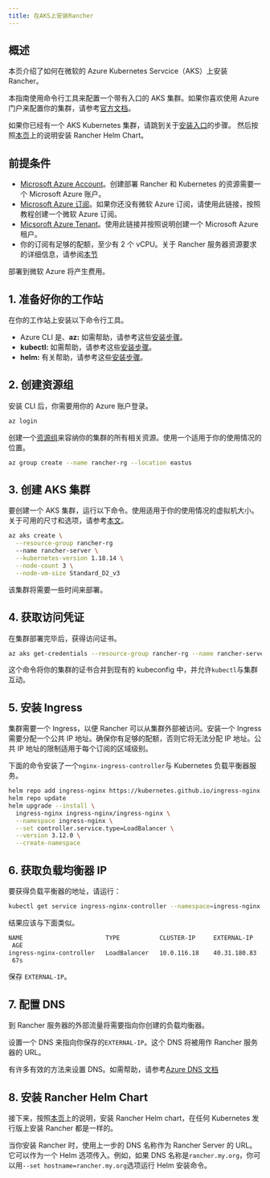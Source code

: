 ```yaml
---
title: 在AKS上安装Rancher
---
```


## 概述

本页介绍了如何在微软的 Azure Kubernetes Servcice（AKS）上安装 Rancher。

本指南使用命令行工具来配置一个带有入口的 AKS 集群。如果你喜欢使用 Azure 门户来配置你的集群，请参考[官方文档](https://docs.microsoft.com/en-us/azure/aks/kubernetes-walkthrough-portal)。

如果你已经有一个 AKS Kubernetes 集群，请跳到关于[安装入口](#5-安装-Ingress)的步骤。 然后按照[本页](/docs/rancher2.5/installation/install-rancher-on-k8s/_index)上的说明安装 Rancher Helm Chart。

## 前提条件

- [Microsoft Azure Account](https://azure.microsoft.com/en-us/free/)。创建部署 Rancher 和 Kubernetes 的资源需要一个 Microsoft Azure 账户。
- [Microsoft Azure 订阅](https://docs.microsoft.com/en-us/azure/cost-management-billing/manage/create-subscription#create-a-subscription-in-the-azure-portal)。如果你还没有微软 Azure 订阅，请使用此链接，按照教程创建一个微软 Azure 订阅。
- [Micsoroft Azure Tenant](https://docs.microsoft.com/en-us/azure/active-directory/develop/quickstart-create-new-tenant)。使用此链接并按照说明创建一个 Microsoft Azure 租户。
- 你的订阅有足够的配额，至少有 2 个 vCPU。关于 Rancher 服务器资源要求的详细信息，请参阅[本节](/docs/rancher2.5/installation/requirements/_index)

部署到微软 Azure 将产生费用。

## 1. 准备好你的工作站

在你的工作站上安装以下命令行工具。

- Azure CLI 是、**az:** 如需帮助，请参考这些[安装步骤](https://docs.microsoft.com/en-us/cli/azure/)。
- **kubectl:** 如需帮助，请参考这些[安装步骤](https://kubernetes.io/docs/tasks/tools/#kubectl)。
- **helm:** 有关帮助，请参考这些[安装步骤](https://helm.sh/docs/intro/install/)。

## 2. 创建资源组

安装 CLI 后，你需要用你的 Azure 账户登录。

```bash
az login
```

创建一个[资源组](https://docs.microsoft.com/en-us/azure/azure-resource-manager/management/manage-resource-groups-portal)来容纳你的集群的所有相关资源。使用一个适用于你的使用情况的位置。

```bash
az group create --name rancher-rg --location eastus
```

## 3. 创建 AKS 集群

要创建一个 AKS 集群，运行以下命令。使用适用于你的使用情况的虚拟机大小。关于可用的尺寸和选项，请参考[本文](https://docs.microsoft.com/en-us/azure/virtual-machines/sizes)。

```bash
az aks create \
  --resource-group rancher-rg
  --name rancher-server \
  --kubernetes-version 1.18.14 \
  --node-count 3 \
  --node-vm-size Standard_D2_v3
```

该集群将需要一些时间来部署。

## 4. 获取访问凭证

在集群部署完毕后，获得访问证书。

```bash
az aks get-credentials --resource-group rancher-rg --name rancher-server
```

这个命令将你的集群的证书合并到现有的 kubeconfig 中，并允许`kubectl`与集群互动。

## 5. 安装 Ingress

集群需要一个 Ingress，以便 Rancher 可以从集群外部被访问。安装一个 Ingress 需要分配一个公共 IP 地址。确保你有足够的配额，否则它将无法分配 IP 地址。公共 IP 地址的限制适用于每个订阅的区域级别。

下面的命令安装了一个`nginx-ingress-controller`与 Kubernetes 负载平衡器服务。

```bash
helm repo add ingress-nginx https://kubernetes.github.io/ingress-nginx
helm repo update
helm upgrade --install \
  ingress-nginx ingress-nginx/ingress-nginx \
  --namespace ingress-nginx \
  --set controller.service.type=LoadBalancer \
  --version 3.12.0 \
  --create-namespace
```

## 6. 获取负载均衡器 IP

要获得负载平衡器的地址，请运行：

```bash
kubectl get service ingress-nginx-controller --namespace=ingress-nginx
```

结果应该与下面类似。

```bash
NAME                       TYPE           CLUSTER-IP     EXTERNAL-IP    PORT(S)
 AGE
ingress-nginx-controller   LoadBalancer   10.0.116.18    40.31.180.83   80:31229/TCP,443:31050/TCP
 67s
```

保存 `EXTERNAL-IP`。

## 7. 配置 DNS

到 Rancher 服务器的外部流量将需要指向你创建的负载均衡器。

设置一个 DNS 来指向你保存的`EXTERNAL-IP`。这个 DNS 将被用作 Rancher 服务器的 URL。

有许多有效的方法来设置 DNS。如需帮助，请参考[Azure DNS 文档](https://docs.microsoft.com/en-us/azure/dns/)

## 8. 安装 Rancher Helm Chart

接下来，按照[本页](/docs/rancher2.5/docs/installation/install-rancher-on-k8s/_index)上的说明，安装 Rancher Helm chart，在任何 Kubernetes 发行版上安装 Rancher 都是一样的。

当你安装 Rancher 时，使用上一步的 DNS 名称作为 Rancher Server 的 URL。它可以作为一个 Helm 选项传入。例如，如果 DNS 名称是`rancher.my.org`，你可以用`--set hostname=rancher.my.org`选项运行 Helm 安装命令。
